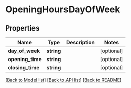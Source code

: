 # OpeningHoursDayOfWeek

## Properties
Name | Type | Description | Notes
------------ | ------------- | ------------- | -------------
**day_of_week** | **string** |  | [optional] 
**opening_time** | **string** |  | [optional] 
**closing_time** | **string** |  | [optional] 

[[Back to Model list]](../README.md#documentation-for-models) [[Back to API list]](../README.md#documentation-for-api-endpoints) [[Back to README]](../README.md)


